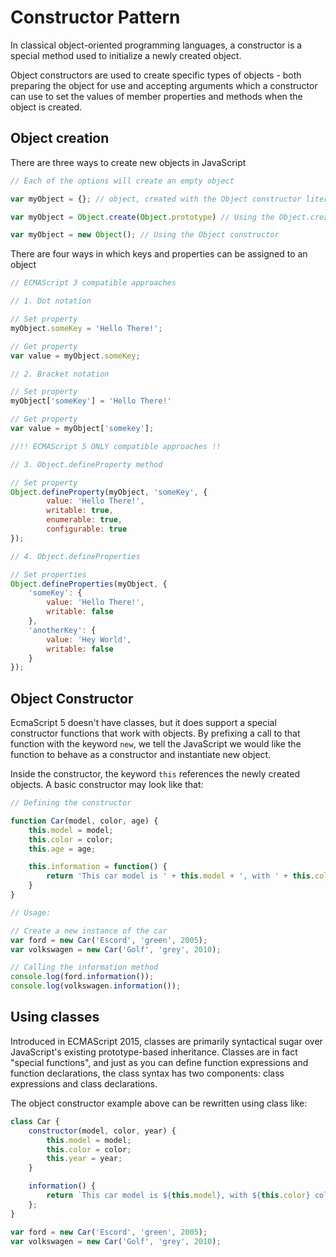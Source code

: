 # Constructor Pattern

In classical object-oriented programming languages, a constructor is a special method used to initialize a newly created object.

Object constructors are used to create specific types of objects - both preparing the object for use and accepting arguments which a constructor can use to set the values of member properties and methods when the object is created.

## Object creation

There are three ways to create new objects in JavaScript

```js
// Each of the options will create an empty object

var myObject = {}; // object, created with the Object constructor literal

var myObject = Object.create(Object.prototype) // Using the Object.create method

var myObject = new Object(); // Using the Object constructor
```

There are four ways in which keys and properties can be assigned to an object

```js
// ECMAScript 3 compatible approaches

// 1. Dot notation

// Set property
myObject.someKey = 'Hello There!';

// Get property
var value = myObject.someKey;

// 2. Bracket notation

// Set property
myObject['someKey'] = 'Hello There!'

// Get property
var value = myObject['somekey'];

//!! ECMAScript 5 ONLY compatible approaches !!

// 3. Object.defineProperty method

// Set property
Object.defineProperty(myObject, 'someKey', {
        value: 'Hello There!',
        writable: true,
        enumerable: true,
        configurable: true
});

// 4. Object.defineProperties

// Set properties
Object.defineProperties(myObject, {
    'someKey': {
        value: 'Hello There!',
        writable: false
    },
    'anotherKey': {
        value: 'Hey World',
        writable: false
    }
});

```
## Object Constructor

EcmaScript 5 doesn't have classes, but it does support a special constructor functions that work with objects. By prefixing a call to that function with the keyword `new`, we tell the JavaScript we would like the function to behave as a constructor and instantiate new object.

Inside the constructor, the keyword `this` references the newly created objects. A basic constructor may look like that:

```js
// Defining the constructor

function Car(model, color, age) {
    this.model = model;
    this.color = color;
    this.age = age;

    this.information = function() {
        return 'This car model is ' + this.model + ', with ' + this.color + ' color from ' + this.age + ' year.';
    }
}

// Usage:

// Create a new instance of the car
var ford = new Car('Escord', 'green', 2005);
var volkswagen = new Car('Golf', 'grey', 2010);

// Calling the information method
console.log(ford.information());
console.log(volkswagen.information());
```
## Using classes

Introduced in ECMAScript 2015, classes are primarily syntactical sugar over JavaScript's existing prototype-based inheritance. Classes are in fact "special functions", and just as you can define function expressions and function declarations, the class syntax has two components: class expressions and class declarations.

The object constructor example above can be rewritten using class like:

```js
class Car {
    constructor(model, color, year) {
        this.model = model;
        this.color = color;
        this.year = year;
    }

    information() {
        return `This car model is ${this.model}, with ${this.color} color from ${this.year} year.`;
    };
}

var ford = new Car('Escord', 'green', 2005);
var volkswagen = new Car('Golf', 'grey', 2010);
```

